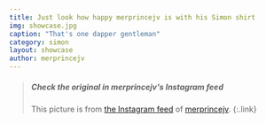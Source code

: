 ```yaml
---
title: Just look how happy merprincejv is with his Simon shirt
img: showcase.jpg
caption: "That's one dapper gentleman"
category: simon
layout: showcase
author: merprincejv
---
```


> <h5>Check the original in merprincejv's Instagram feed</h5>
>
> This picture is from [the Instagram feed](https://www.instagram.com/p/BNsGBSVho4u/)  of [merprincejv](http://jvhvs.com/).
{:.link}
